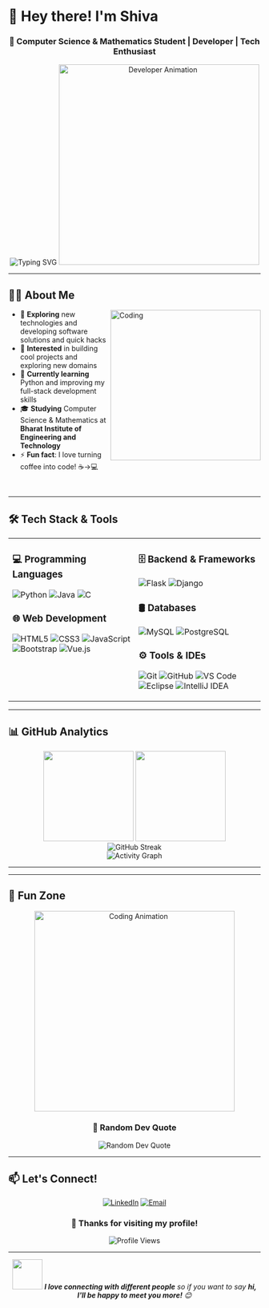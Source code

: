 # 👋 Hey there! I'm **Shiva**

<div align="center">
  
### 🚀 Computer Science & Mathematics Student | Developer | Tech Enthusiast

<img src="https://readme-typing-svg.herokuapp.com?font=Fira+Code&size=22&duration=3000&pause=1000&color=36BCF7&center=true&vCenter=true&width=435&lines=Welcome+to+my+GitHub!;CS+%26+Math+Student;Full+Stack+Developer;Always+Learning+New+Tech!" alt="Typing SVG" />

<img src="https://media.giphy.com/media/qgQUggAC3Pfv687qPC/giphy.gif" width="400" alt="Developer Animation">

</div>

---

## 🧑‍💻 **About Me**

<img align="right" alt="Coding" width="300" src="https://media.giphy.com/media/L1R1tvI9svkIWwpVYr/giphy.gif">

- 🤔 **Exploring** new technologies and developing software solutions and quick hacks
- 👀 **Interested** in building cool projects and exploring new domains  
- 🌱 **Currently learning** Python and improving my full-stack development skills
- 🎓 **Studying** Computer Science & Mathematics at **Bharat Institute of Engineering and Technology**
- ⚡ **Fun fact**: I love turning coffee into code! ☕→💻

<br clear="both">

---

## 🛠️ **Tech Stack & Tools**

<table>
<tr>
<td width="50%" valign="top">

### 💻 **Programming Languages**
![Python](https://img.shields.io/badge/Python-3776AB?style=for-the-badge&logo=python&logoColor=white)
![Java](https://img.shields.io/badge/Java-ED8B00?style=for-the-badge&logo=openjdk&logoColor=white)
![C](https://img.shields.io/badge/C-00599C?style=for-the-badge&logo=c&logoColor=white)

### 🌐 **Web Development**
![HTML5](https://img.shields.io/badge/HTML5-E34F26?style=for-the-badge&logo=html5&logoColor=white)
![CSS3](https://img.shields.io/badge/CSS3-1572B6?style=for-the-badge&logo=css3&logoColor=white)
![JavaScript](https://img.shields.io/badge/JavaScript-F7DF1E?style=for-the-badge&logo=javascript&logoColor=black)
![Bootstrap](https://img.shields.io/badge/Bootstrap-7952B3?style=for-the-badge&logo=bootstrap&logoColor=white)
![Vue.js](https://img.shields.io/badge/Vue.js-4FC08D?style=for-the-badge&logo=vue.js&logoColor=white)

</td>
<td width="50%" valign="top">

### 🗄️ **Backend & Frameworks**
![Flask](https://img.shields.io/badge/Flask-000000?style=for-the-badge&logo=flask&logoColor=white)
![Django](https://img.shields.io/badge/Django-092E20?style=for-the-badge&logo=django&logoColor=white)

### 🛢️ **Databases**
![MySQL](https://img.shields.io/badge/MySQL-4479A1?style=for-the-badge&logo=mysql&logoColor=white)
![PostgreSQL](https://img.shields.io/badge/PostgreSQL-336791?style=for-the-badge&logo=postgresql&logoColor=white)

### ⚙️ **Tools & IDEs**
![Git](https://img.shields.io/badge/Git-F05032?style=for-the-badge&logo=git&logoColor=white)
![GitHub](https://img.shields.io/badge/GitHub-181717?style=for-the-badge&logo=github&logoColor=white)
![VS Code](https://img.shields.io/badge/VS%20Code-007ACC?style=for-the-badge&logo=visualstudiocode&logoColor=white)
![Eclipse](https://img.shields.io/badge/Eclipse-2C2255?style=for-the-badge&logo=eclipseide&logoColor=white)
![IntelliJ IDEA](https://img.shields.io/badge/IntelliJ%20IDEA-000000?style=for-the-badge&logo=intellijidea&logoColor=white)

</td>
</tr>
</table>

---

## 📊 **GitHub Analytics**

<div align="center">
  <img height="180em" src="https://github-readme-stats.vercel.app/api?username=ShivaDoulagar&show_icons=true&theme=tokyonight&include_all_commits=true&count_private=true"/>
  <img height="180em" src="https://github-readme-stats.vercel.app/api/top-langs/?username=ShivaDoulagar&layout=compact&theme=tokyonight"/>
</div>

<div align="center">
  <img src="https://github-readme-streak-stats.herokuapp.com/?user=ShivaDoulagar&theme=tokyonight" alt="GitHub Streak"/>
</div>

<div align="center">
  <img src="https://github-readme-activity-graph.vercel.app/graph?username=ShivaDoulagar&theme=tokyo-night" alt="Activity Graph"/>
</div>

---

---

## 🎯 **Fun Zone**

<div align="center">
  <img src="https://media.giphy.com/media/SWoSkN6DxTszqIKEqv/giphy.gif" width="400" alt="Coding Animation"/>
  
  ### 💭 Random Dev Quote
  <img src="https://quotes-github-readme.vercel.app/api?type=horizontal&theme=tokyonight" alt="Random Dev Quote"/>
</div>

---

## 📫 **Let's Connect!**

<div align="center">
  
[![LinkedIn](https://img.shields.io/badge/LinkedIn-0077B5?style=for-the-badge&logo=linkedin&logoColor=white)](https://www.linkedin.com/in/shiva-doulagar-95b494287)
[![Email](https://img.shields.io/badge/Gmail-D14836?style=for-the-badge&logo=gmail&logoColor=white)](mailto:shivadoulager@gmail.com)

### 🌟 **Thanks for visiting my profile!** 
<img src="https://komarev.com/ghpvc/?username=ShivaDoulagar&label=Profile%20Views&color=0e75b6&style=flat" alt="Profile Views" />

</div>

---

<div align="center">
  <img src="https://media.giphy.com/media/LnQjpWaON8nhr21vNW/giphy.gif" width="60"> <em><b>I love connecting with different people</b> so if you want to say <b>hi, I'll be happy to meet you more!</b> 😊</em>
</div>
